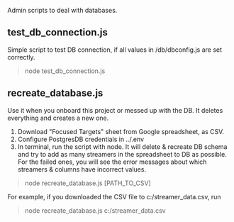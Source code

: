 
Admin scripts to deal with databases.

## test_db_connection.js

Simple script to test DB connection, if all values in /db/dbconfig.js are set correctly.
> node test_db_connection.js


## recreate_database.js

Use it when you onboard this project or messed up with the DB. It deletes everything and creates a new one.

1. Download "Focused Targets" sheet from Google spreadsheet, as CSV.
2. Configure PostgresDB credentials in ../.env
3. In terminal, run the script with node. It will delete & recreate DB schema and try to add as many streamers in the spreadsheet to DB as possible. For the failed ones, you will see the error messages about which streamers & columns have incorrect values.
> node recreate_database.js [PATH_TO_CSV]

For example, if you downloaded the CSV file to c:/streamer_data.csv, run 
> node recreate_database.js c:/streamer_data.csv
